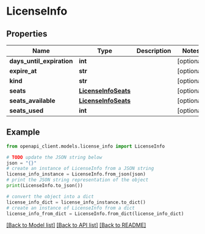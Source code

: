 # LicenseInfo


## Properties

Name | Type | Description | Notes
------------ | ------------- | ------------- | -------------
**days_until_expiration** | **int** |  | [optional] 
**expire_at** | **str** |  | [optional] 
**kind** | **str** |  | [optional] 
**seats** | [**LicenseInfoSeats**](LicenseInfoSeats.md) |  | [optional] 
**seats_available** | [**LicenseInfoSeats**](LicenseInfoSeats.md) |  | [optional] 
**seats_used** | **int** |  | [optional] 

## Example

```python
from openapi_client.models.license_info import LicenseInfo

# TODO update the JSON string below
json = "{}"
# create an instance of LicenseInfo from a JSON string
license_info_instance = LicenseInfo.from_json(json)
# print the JSON string representation of the object
print(LicenseInfo.to_json())

# convert the object into a dict
license_info_dict = license_info_instance.to_dict()
# create an instance of LicenseInfo from a dict
license_info_from_dict = LicenseInfo.from_dict(license_info_dict)
```
[[Back to Model list]](../README.md#documentation-for-models) [[Back to API list]](../README.md#documentation-for-api-endpoints) [[Back to README]](../README.md)


